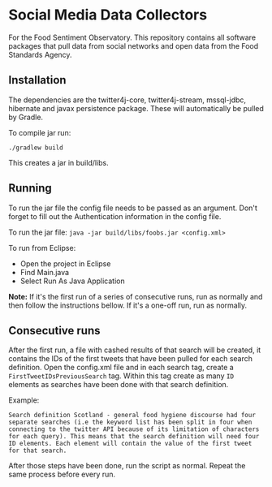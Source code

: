 # Social Media Data Collectors
For the Food Sentiment Observatory.
This repository contains all software packages that pull data from social networks and open data from the Food Standards Agency.

## Installation
The dependencies are the twitter4j-core, twitter4j-stream, mssql-jdbc, hibernate and javax persistence package. These will automatically be pulled by Gradle.

To compile jar run:

`./gradlew build`

This creates a jar in build/libs.

## Running
To run the jar file the config file needs to be passed as an argument. Don't forget to fill out the Authentication information in the config file.

To run the jar file:
`java -jar build/libs/foobs.jar <config.xml>`

To run from Eclipse:
* Open the project in Eclipse
* Find Main.java 
* Select Run As Java Application 

**Note:** If it's the first run of a series of consecutive runs, run as normally and then follow the instructions bellow. If it's a one-off run, run as normally.

## Consecutive runs 
After the first run, a file with cashed results of that search will be created, it contains the IDs of the 
first tweets that have been pulled for each search definition. Open the config.xml file and in each search 
tag, create a `FirstTweetIDsPreviousSearch` tag. 
Within this tag create as many `ID` elements as searches have been done with that search definition.

Example:

```
Search definition Scotland - general food hygiene discourse had four separate searches (i.e the keyword list has been split in four when connecting to the twitter API because of its limitation of characters for each query). This means that the search definition will need four ID elements. Each element will contain the value of the first tweet for that search.
```

After those steps have been done, run the script as normal. Repeat the same process before every run.